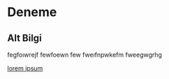 # Deneme

## Alt Bilgi
fegfoıwrejf fewfoewn few
fweıfnpwkefm
fweegwgrhg

[lorem ipsum](http://google.com)